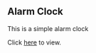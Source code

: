## Alarm Clock

This is a simple alarm clock

Click [here](https://olisanweze.github.io/alarm-clock/) to view.